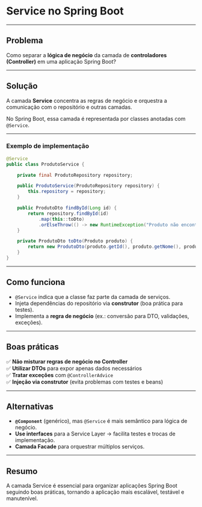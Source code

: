 # Service no Spring Boot

---

## Problema
Como separar a **lógica de negócio** da camada de **controladores (Controller)** em uma aplicação Spring Boot?

---

## Solução
A camada **Service** concentra as regras de negócio e orquestra a comunicação com o repositório e outras camadas.

No Spring Boot, essa camada é representada por classes anotadas com `@Service`.

---

### Exemplo de implementação
```java
@Service
public class ProdutoService {

    private final ProdutoRepository repository;

    public ProdutoService(ProdutoRepository repository) {
        this.repository = repository;
    }

    public ProdutoDto findById(Long id) {
        return repository.findById(id)
            .map(this::toDto)
            .orElseThrow(() -> new RuntimeException("Produto não encontrado"));
    }

    private ProdutoDto toDto(Produto produto) {
        return new ProdutoDto(produto.getId(), produto.getNome(), produto.getPreco());
    }
}
```

---

## Como funciona
- `@Service` indica que a classe faz parte da camada de serviços.
- Injeta dependências do repositório via **construtor** (boa prática para testes).
- Implementa a **regra de negócio** (ex.: conversão para DTO, validações, exceções).

---

## Boas práticas
✅ **Não misturar regras de negócio no Controller**  
✅ **Utilizar DTOs** para expor apenas dados necessários  
✅ **Tratar exceções** com `@ControllerAdvice`  
✅ **Injeção via construtor** (evita problemas com testes e beans)

---

## Alternativas
- **`@Component`** (genérico), mas `@Service` é mais semântico para lógica de negócio.
- **Use interfaces** para a Service Layer → facilita testes e trocas de implementação.
- **Camada Facade** para orquestrar múltiplos serviços.

---

## Resumo
A camada Service é essencial para organizar aplicações Spring Boot seguindo boas práticas, tornando a aplicação mais escalável, testável e manutenível.